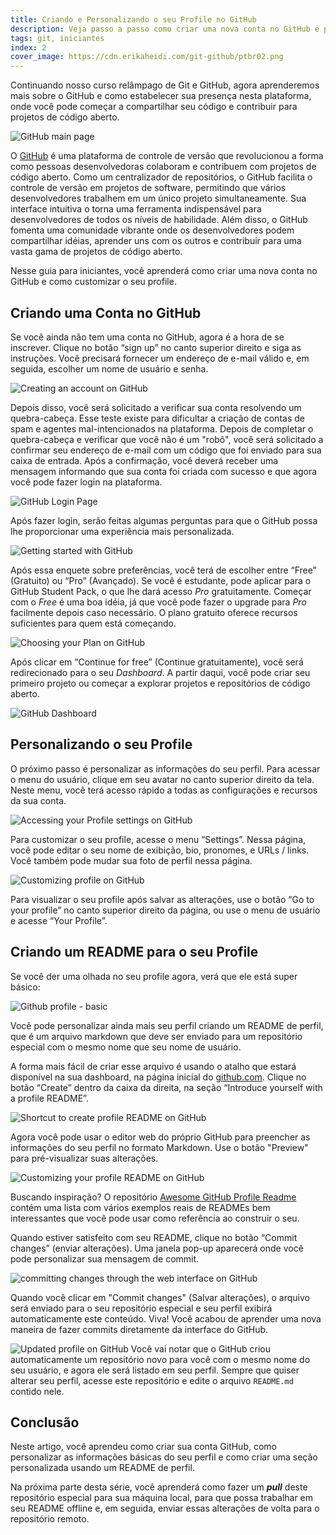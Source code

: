 ```yaml
---
title: Criando e Personalizando o seu Profile no GitHub
description: Veja passo a passo como criar uma nova conta no GitHub e personalizar o seu profile com um README.
tags: git, iniciantes
index: 2
cover_image: https://cdn.erikaheidi.com/git-github/ptbr02.png
---
```


Continuando nosso curso relâmpago de Git e GitHub, agora aprenderemos mais sobre o GitHub e como estabelecer sua presença nesta plataforma, onde você pode começar a compartilhar seu código e contribuir para projetos de código aberto.

![GitHub main page](https://dev-to-uploads.s3.amazonaws.com/uploads/articles/rvrf5q3mn8lf11t8dzew.png)

O [GitHub](https://github.com) é uma plataforma de controle de versão que revolucionou a forma como pessoas desenvolvedoras colaboram e contribuem com projetos de código aberto. Como um centralizador de repositórios, o GitHub facilita o controle de versão em projetos de software, permitindo que vários desenvolvedores trabalhem em um único projeto simultaneamente. Sua interface intuitiva o torna uma ferramenta indispensável para desenvolvedores de todos os níveis de habilidade. Além disso, o GitHub fomenta uma comunidade vibrante onde os desenvolvedores podem compartilhar idéias, aprender uns com os outros e contribuir para uma vasta gama de projetos de código aberto.

Nesse guia para iniciantes, você aprenderá como criar uma nova conta no GitHub e como customizar o seu profile.

## Criando uma Conta no GitHub

Se você ainda não tem uma conta no GitHub, agora é a hora de se inscrever. Clique no botão “sign up” no canto superior direito e siga as instruções. Você precisará fornecer um endereço de e-mail válido e, em seguida, escolher um nome de usuário e senha.

![Creating an account on GitHub](https://dev-to-uploads.s3.amazonaws.com/uploads/articles/ne93ofpggxyxswpvrwht.png)

Depois disso, você será solicitado a verificar sua conta resolvendo um quebra-cabeça. Esse teste existe para dificultar a criação de contas de spam e agentes mal-intencionados na plataforma. Depois de completar o quebra-cabeça e verificar que você não é um "robô", você será solicitado a confirmar seu endereço de e-mail com um código que foi enviado para sua caixa de entrada. Após a confirmação, você deverá receber uma mensagem informando que sua conta foi criada com sucesso e que agora você pode fazer login na plataforma.

![GitHub Login Page](https://dev-to-uploads.s3.amazonaws.com/uploads/articles/q3obqyad44zj0oeoyl7p.png)

Após fazer login, serão feitas algumas perguntas para que o GitHub possa lhe proporcionar uma experiência mais personalizada.  

![Getting started with GitHub](https://dev-to-uploads.s3.amazonaws.com/uploads/articles/gwuthxephys53yf9omh4.png)

Após essa enquete sobre preferências, você terá de escolher entre “Free” (Gratuito) ou “Pro” (Avançado). Se você é estudante, pode aplicar para o GitHub Student Pack, o que lhe dará acesso *Pro* gratuitamente. Começar com o *Free* é uma boa idéia, já que você pode fazer o upgrade para *Pro* facilmente depois caso necessário. O plano gratuito oferece recursos suficientes para quem está começando.  

![Choosing your Plan on GitHub](https://dev-to-uploads.s3.amazonaws.com/uploads/articles/kw2228c72fraf3o7yvcc.png)

Após clicar em “Continue for free” (Continue gratuitamente), você será redirecionado para o seu *Dashboard*. A partir daqui, você pode criar seu primeiro projeto ou começar a explorar projetos e repositórios de código aberto.


![GitHub Dashboard](https://dev-to-uploads.s3.amazonaws.com/uploads/articles/obzgteib5jmo7ya2jaje.png)

## Personalizando o seu Profile

O próximo passo é personalizar as informações do seu perfil. Para acessar o menu do usuário, clique em seu avatar no canto superior direito da tela. Neste menu, você terá acesso rápido a todas as configurações e recursos da sua conta.

![Accessing your Profile settings on GitHub](https://dev-to-uploads.s3.amazonaws.com/uploads/articles/4qciw9khjfq425s1txmp.png)

Para customizar o seu profile, acesse o menu “Settings”. Nessa página, você pode editar o seu nome de exibição, bio, pronomes, e URLs / links. Você também pode mudar sua foto de perfil nessa página.  

![Customizing profile on GitHub](https://dev-to-uploads.s3.amazonaws.com/uploads/articles/1izbf13o20ea35oh9d8r.png)

Para visualizar o seu profile após salvar as alterações, use o botão “Go to your profile” no canto superior direito da página, ou use o menu de usuário e acesse “Your Profile”.

## Criando um README para o seu Profile

Se você der uma olhada no seu profile agora, verá que ele está super básico:  

![Github profile - basic](https://dev-to-uploads.s3.amazonaws.com/uploads/articles/1o3zi7yef6oi8rkcp5qq.png)

Você pode personalizar ainda mais seu perfil criando um README de perfil, que é um arquivo markdown que deve ser enviado para um repositório especial com o mesmo nome que seu nome de usuário.

A forma mais fácil de criar esse arquivo é usando o atalho que estará disponível na sua dashboard, na página inicial do [github.com](http://github.com). Clique no botão “Create” dentro da caixa da direita, na seção “Introduce yourself with a profile README”.

![Shortcut to create profile README on GitHub](https://dev-to-uploads.s3.amazonaws.com/uploads/articles/klv5fpaw3smw3kixr73z.png)

Agora você pode usar o editor web do próprio GitHub para preencher as informações do seu perfil no formato Markdown. Use o botão "Preview" para pré-visualizar suas alterações.  

![Customizing your profile README on GitHub](https://dev-to-uploads.s3.amazonaws.com/uploads/articles/pzfajr0u1awzg8neuq9n.png)

Buscando inspiração? O repositório [Awesome GitHub Profile Readme](https://github.com/abhisheknaiidu/awesome-github-profile-readme) contém uma lista com vários exemplos reais de READMEs bem interessantes que você pode usar como referência ao construir o seu.

Quando estiver satisfeito com seu README, clique no botão “Commit changes” (enviar alterações). Uma janela pop-up aparecerá onde você pode personalizar sua mensagem de commit.

![committing changes through the web interface on GitHub](https://dev-to-uploads.s3.amazonaws.com/uploads/articles/sn58573pr3wr6gpgl6t8.png)

Quando você clicar em "Commit changes" (Salvar alterações), o arquivo será enviado para o seu repositório especial e seu perfil exibirá automaticamente este conteúdo. Viva\! Você acabou de aprender uma nova maneira de fazer commits diretamente da interface do GitHub.


![Updated profile on GitHub](https://dev-to-uploads.s3.amazonaws.com/uploads/articles/pdb7ayg86umbylo54ada.png)
Você vai notar que o GitHub criou automaticamente um repositório novo para você com o mesmo nome do seu usuário, e agora ele será listado em seu perfil. Sempre que quiser alterar seu perfil, acesse este repositório e edite o arquivo `README.md` contido nele.

## Conclusão

Neste artigo, você aprendeu como criar sua conta GitHub, como personalizar as informações básicas do seu perfil e como criar uma seção personalizada usando um README de perfil.

Na próxima parte desta série, você aprenderá como fazer um ***pull*** deste repositório especial para sua máquina local, para que possa trabalhar em seu README offline e, em seguida, enviar essas alterações de volta para o repositório remoto.

